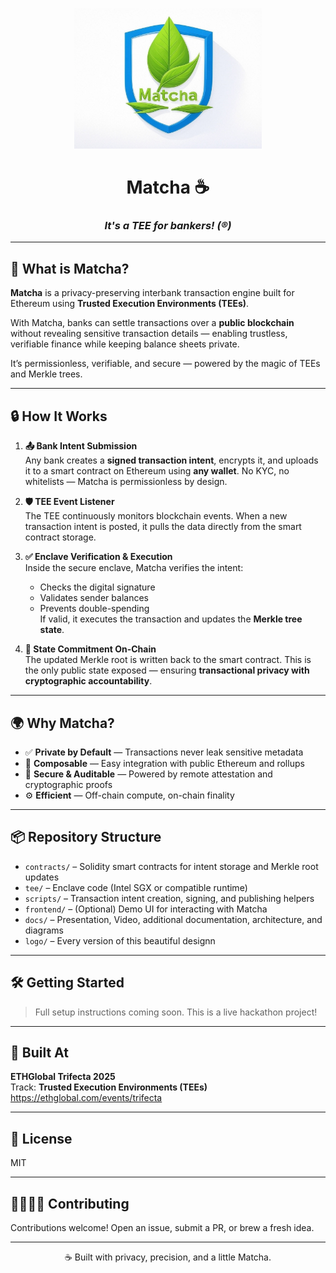<p align="center">
  <img src="https://github.com/Another-DevX/ETH-Trifecta/blob/main/logo/matcha.jpg?raw=true" width="300" alt="Matcha logo" />
</p>

<h1 align="center">Matcha ☕</h1>
<h3 align="center"><i>It's a TEE for bankers! (®)</i></h3>

---

## 🧠 What is Matcha?

**Matcha** is a privacy-preserving interbank transaction engine built for Ethereum using **Trusted Execution Environments (TEEs)**.

With Matcha, banks can settle transactions over a **public blockchain** without revealing sensitive transaction details — enabling trustless, verifiable finance while keeping balance sheets private.

It’s permissionless, verifiable, and secure — powered by the magic of TEEs and Merkle trees.

---

## 🔒 How It Works

1. **📤 Bank Intent Submission**  
   Any bank creates a **signed transaction intent**, encrypts it, and uploads it to a smart contract on Ethereum using **any wallet**. No KYC, no whitelists — Matcha is permissionless by design.

2. **🛡️ TEE Event Listener**  
   The TEE continuously monitors blockchain events. When a new transaction intent is posted, it pulls the data directly from the smart contract storage.

3. **✅ Enclave Verification & Execution**  
   Inside the secure enclave, Matcha verifies the intent:
   - Checks the digital signature
   - Validates sender balances
   - Prevents double-spending  
   If valid, it executes the transaction and updates the **Merkle tree state**.

4. **🌿 State Commitment On-Chain**  
   The updated Merkle root is written back to the smart contract. This is the only public state exposed — ensuring **transactional privacy with cryptographic accountability**.

---

## 🌍 Why Matcha?

- ✅ **Private by Default** — Transactions never leak sensitive metadata
- 🧩 **Composable** — Easy integration with public Ethereum and rollups
- 🔐 **Secure & Auditable** — Powered by remote attestation and cryptographic proofs
- ⚙️ **Efficient** — Off-chain compute, on-chain finality

---

## 📦 Repository Structure

- `contracts/` – Solidity smart contracts for intent storage and Merkle root updates  
- `tee/` – Enclave code (Intel SGX or compatible runtime)  
- `scripts/` – Transaction intent creation, signing, and publishing helpers  
- `frontend/` – (Optional) Demo UI for interacting with Matcha  
- `docs/` – Presentation, Video, additional documentation, architecture, and diagrams  
- `logo/` – Every version of this beautiful designn  

---

## 🛠️ Getting Started

> Full setup instructions coming soon. This is a live hackathon project!

---

## 🧪 Built At

**ETHGlobal Trifecta 2025**  
Track: **Trusted Execution Environments (TEEs)**  
https://ethglobal.com/events/trifecta

---

## 📄 License

MIT

---

## 🫱🏽‍🫲🏽 Contributing

Contributions welcome! Open an issue, submit a PR, or brew a fresh idea.

---

<p align="center">
  ☕️ Built with privacy, precision, and a little Matcha.
</p>
